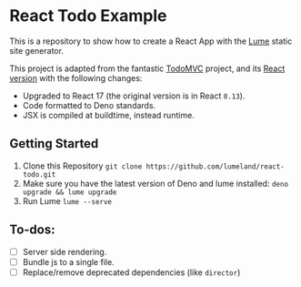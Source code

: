 # React Todo Example

This is a repository to show how to create a React App with the
[Lume](https://github.com/lumeland/lume) static site generator.

This project is adapted from the fantastic [TodoMVC](https://todomvc.com/)
project, and its
[React version](https://github.com/tastejs/todomvc/tree/master/examples/react)
with the following changes:

- Upgraded to React 17 (the original version is in React `0.13`).
- Code formatted to Deno standards.
- JSX is compiled at buildtime, instead runtime.

## Getting Started

1. Clone this Repository `git clone https://github.com/lumeland/react-todo.git`
2. Make sure you have the latest version of Deno and lume installed:
   `deno upgrade && lume upgrade`
3. Run Lume `lume --serve`

## To-dos:

- [ ] Server side rendering.
- [ ] Bundle js to a single file.
- [ ] Replace/remove deprecated dependencies (like `director`)
